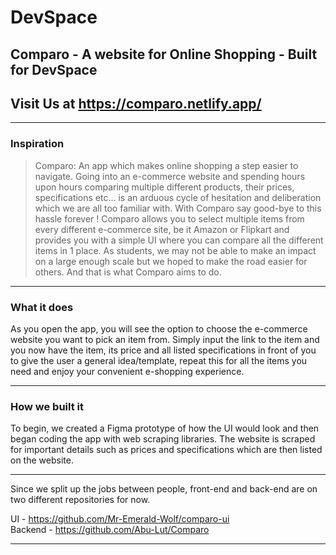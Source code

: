 # DevSpace

## Comparo - A  website for Online Shopping - Built for DevSpace

## Visit Us at https://comparo.netlify.app/
----

### Inspiration

>Comparo: An app which makes online shopping a step easier to navigate.
Going into an e-commerce website and spending hours upon hours comparing multiple different products, their prices, specifications etc... is an arduous cycle of hesitation and deliberation which we are all too familiar with. With Comparo say good-bye to this hassle forever ! 
Comparo allows you to select multiple items from every different e-commerce site, be it Amazon or Flipkart and provides you with a simple UI where you can compare all the different items in 1 place. 
As students, we may not be able to make an impact on a large enough scale but we hoped to make the road easier for others. And that is what Comparo aims to do. 

----

### What it does 

As you open the app, you will see the option to choose the e-commerce website you want to pick an item from. Simply input the link to the item and you now have the item, its price and all listed specifications in front of you to give the user a general idea/template, repeat this for all the items you need and enjoy your convenient e-shopping experience.

----

### How we built it 

To begin, we created a Figma prototype of how the UI would look and then began coding the app with web scraping libraries. The website is scraped for important details such as prices and specifications which are then listed on the website.

----
Since we split up the jobs between people, front-end and back-end are on two different repositories for now.

UI - https://github.com/Mr-Emerald-Wolf/comparo-ui \
Backend - https://github.com/Abu-Lut/Comparo

----
